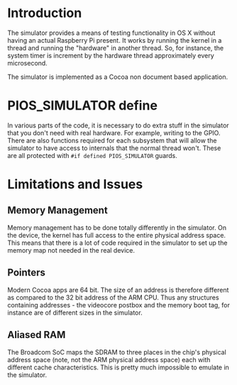 # Introduction #

The simulator provides a means of testing functionality in OS X without having an actual Raspberry Pi present.  It works by running the kernel in a thread and running the "hardware" in another thread.  So, for instance, the system timer is increment by the hardware thread approximately every microsecond.

The simulator is implemented as a Cocoa non document based application.

# PIOS\_SIMULATOR define #

In various parts of the code, it is necessary to do extra stuff in the simulator that you don't need with real hardware.  For example, writing to the GPIO.  There are also functions required for each subsystem that will allow the simulator to have access to internals that the normal thread won't.  These are all protected with ` #if defined PIOS_SIMULATOR ` guards.

# Limitations and Issues #

## Memory Management ##
Memory management has to be done totally differently in the simulator.  On the device, the kernel has full access to the entire physical address space.  This means that there is a lot of code required in the simulator to set up the memory map not needed in the real device.

## Pointers ##

Modern Cocoa apps are 64 bit.  The size of an address is therefore different as compared to the 32 bit address of the ARM CPU.  Thus any structures containing addresses - the videocore postbox and the memory boot tag, for instance are of different sizes in the simulator.

## Aliased RAM ##

The Broadcom SoC maps the SDRAM to three places in the chip's physical address space (note, not the ARM physical address space) each with different cache characteristics.  This is pretty much impossible to emulate in the simulator.